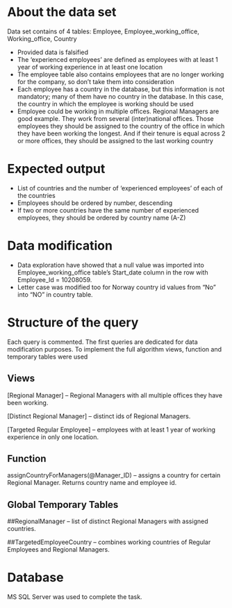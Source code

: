 # About the data set

Data set contains of 4 tables: Employee, Employee_working_office, Working_office, Country 

- Provided data is falsified 
- The ‘experienced employees’ are defined as employees with at least 1 year of working experience in at least one location
- The employee table also contains employees that are no longer working for the company, so don’t take them into consideration
- Each employee has a country in the database, but this information is not mandatory; many of them have no country in the database. In this case, the country in which the employee is working should be used
- Employee could be working in multiple offices. Regional Managers are good example. They work from several (inter)national offices. Those employees they should be assigned to the country of the office in which they have been working the longest. And if their tenure is equal across 2 or more offices, they should be assigned to the last working country

# Expected output

- List of countries and the number of ‘experienced employees’ of each of the countries
- Employees should be ordered by number, descending
- If two or more countries have the same number of experienced employees, they should be ordered by country name (A-Z)

# Data modification

- Data exploration have showed that a null value was imported into Employee_working_office table’s Start_date column in the row with Employee_Id = 10208059.
- Letter case was modified too for Norway country id values from “No” into “NO” in country table. 

# Structure of the query

Each query is commented. The first queries are dedicated for data modification purposes. To implement the full algorithm views, function and temporary tables were used

## Views

[Regional Manager] – Regional Managers with all multiple offices they have been working.  

[Distinct Regional Manager] – distinct ids of Regional Managers.

[Targeted Regular Employee] – employees with at least 1 year of working experience in only one location.

## Function

assignCountryForManagers(@Manager_ID) – assigns a country for certain Regional Manager. Returns country name and employee id.

## Global Temporary Tables 

##RegionalManager – list of distinct Regional Managers with assigned countries.

##TargetedEmployeeCountry – combines working countries of Regular Employees and Regional Managers.

# Database
MS SQL Server was used to complete the task.
